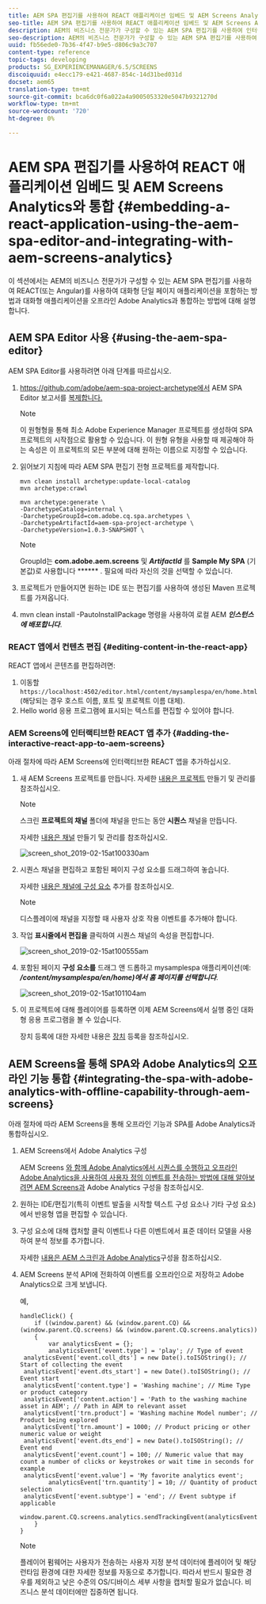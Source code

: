 ```yaml
---
title: AEM SPA 편집기를 사용하여 REACT 애플리케이션 임베드 및 AEM Screens Analytics와 통합
seo-title: AEM SPA 편집기를 사용하여 REACT 애플리케이션 임베드 및 AEM Screens Analytics와 통합
description: AEM의 비즈니스 전문가가 구성할 수 있는 AEM SPA 편집기를 사용하여 인터랙티브한 단일 페이지 애플리케이션을 REACT(또는 Angular)로 임베드하는 방법과 오프라인 Adobe Analytics과 인터랙티브한 애플리케이션을 통합하는 방법을 살펴보려면 이 페이지를 따르십시오.
seo-description: AEM의 비즈니스 전문가가 구성할 수 있는 AEM SPA 편집기를 사용하여 인터랙티브한 단일 페이지 애플리케이션을 REACT(또는 Angular)로 임베드하는 방법과 오프라인 Adobe Analytics과 인터랙티브한 애플리케이션을 통합하는 방법을 살펴보려면 이 페이지를 따르십시오.
uuid: fb56ede0-7b36-4f47-b9e5-d806c9a3c707
content-type: reference
topic-tags: developing
products: SG_EXPERIENCEMANAGER/6.5/SCREENS
discoiquuid: e4ecc179-e421-4687-854c-14d31bed031d
docset: aem65
translation-type: tm+mt
source-git-commit: bca6dc0f6a022a4a9005053320e5047b9321270d
workflow-type: tm+mt
source-wordcount: '720'
ht-degree: 0%

---
```



# AEM SPA 편집기를 사용하여 REACT 애플리케이션 임베드 및 AEM Screens Analytics와 통합 {#embedding-a-react-application-using-the-aem-spa-editor-and-integrating-with-aem-screens-analytics}

이 섹션에서는 AEM의 비즈니스 전문가가 구성할 수 있는 AEM SPA 편집기를 사용하여 REACT(또는 Angular)를 사용하여 대화형 단일 페이지 애플리케이션을 포함하는 방법과 대화형 애플리케이션을 오프라인 Adobe Analytics과 통합하는 방법에 대해 설명합니다.

## AEM SPA Editor 사용 {#using-the-aem-spa-editor}

AEM SPA Editor를 사용하려면 아래 단계를 따르십시오.

1. https://github.com/adobe/aem-spa-project-archetype에서 AEM SPA Editor 보고서를 [복제합니다.](https://github.com/adobe/aem-spa-project-archetype)

   >[!NOTE]
   >
   >이 원형형을 통해 최소 Adobe Experience Manager 프로젝트를 생성하여 SPA 프로젝트의 시작점으로 활용할 수 있습니다. 이 원형 유형을 사용할 때 제공해야 하는 속성은 이 프로젝트의 모든 부분에 대해 원하는 이름으로 지정할 수 있습니다.

1. 읽어보기 지침에 따라 AEM SPA 편집기 전형 프로젝트를 제작합니다.

   ```
   mvn clean install archetype:update-local-catalog
   mvn archetype:crawl
   
   mvn archetype:generate \
   -DarchetypeCatalog=internal \
   -DarchetypeGroupId=com.adobe.cq.spa.archetypes \
   -DarchetypeArtifactId=aem-spa-project-archetype \
   -DarchetypeVersion=1.0.3-SNAPSHOT \
   ```

   >[!NOTE]
   >
   >GroupId는 **com.adobe.aem.screens** 및 ***ArtifactId*** 를 **Sample My SPA** (기본값)로 사용합니다 ****** . 필요에 따라 자신의 것을 선택할 수 있습니다.

1. 프로젝트가 만들어지면 원하는 IDE 또는 편집기를 사용하여 생성된 Maven 프로젝트를 가져옵니다.
1. mvn clean install -PautoInstallPackage 명령을 사용하여 로컬 AEM ***인스턴스에 배포합니다***.

### REACT 앱에서 컨텐츠 편집 {#editing-content-in-the-react-app}

REACT 앱에서 콘텐츠를 편집하려면:

1. 이동할 `https://localhost:4502/editor.html/content/mysamplespa/en/home.html` (해당되는 경우 호스트 이름, 포트 및 프로젝트 이름 대체).
1. Hello world 응용 프로그램에 표시되는 텍스트를 편집할 수 있어야 합니다.

### AEM Screens에 인터랙티브한 REACT 앱 추가 {#adding-the-interactive-react-app-to-aem-screens}

아래 절차에 따라 AEM Screens에 인터랙티브한 REACT 앱을 추가하십시오.

1. 새 AEM Screens 프로젝트를 만듭니다. 자세한 [내용은 프로젝트](creating-a-screens-project.md) 만들기 및 관리를 참조하십시오.

   >[!NOTE]
   >
   >스크린 **프로젝트의 채널** 폴더에 채널을 만드는 동안 **시퀀스** 채널을 만듭니다.
   >
   >
   >자세한 [내용은 채널](managing-channels.md) 만들기 및 관리를 참조하십시오.

   ![screen_shot_2019-02-15at100330am](assets/screen_shot_2019-02-15at100330am.png)

1. 시퀀스 채널을 편집하고 포함된 페이지 구성 요소를 드래그하여 놓습니다.

   자세한 [내용은 채널에 구성 요소](adding-components-to-a-channel.md) 추가를 참조하십시오.

   >[!NOTE]
   >
   >디스플레이에 채널을 지정할 때 사용자 상호 작용 이벤트를 추가해야 합니다.

1. 작업 **표시줄에서 편집을** 클릭하여 시퀀스 채널의 속성을 편집합니다.

   ![screen_shot_2019-02-15at100555am](assets/screen_shot_2019-02-15at100555am.png)

1. 포함된 페이지 **구성 요소를** 드래그 앤 드롭하고 mysamplespa 애플리케이션(예: ***/content/mysamplespa/en/home)에서 홈 페이지를 선택합니다***.

   ![screen_shot_2019-02-15at101104am](assets/screen_shot_2019-02-15at101104am.png)

1. 이 프로젝트에 대해 플레이어를 등록하면 이제 AEM Screens에서 실행 중인 대화형 응용 프로그램을 볼 수 있습니다.

   장치 등록에 대한 자세한 내용은 [장치](device-registration.md) 등록을 참조하십시오.

## AEM Screens을 통해 SPA와 Adobe Analytics의 오프라인 기능 통합 {#integrating-the-spa-with-adobe-analytics-with-offline-capability-through-aem-screens}

아래 절차에 따라 AEM Screens을 통해 오프라인 기능과 SPA를 Adobe Analytics과 통합하십시오.

1. AEM Screens에서 Adobe Analytics 구성

   AEM Screens [와 함께 Adobe Analytics에서 시퀀스를 수행하고 오프라인 Adobe Analytics을 사용하여 사용자 정의 이벤트를 전송하는 방법에 대해 알아보려면 AEM Screens과](configuring-adobe-analytics-aem-screens.md) Adobe Analytics 구성을 참조하십시오.

1. 원하는 IDE/편집기(특히 이벤트 발출을 시작할 텍스트 구성 요소나 기타 구성 요소)에서 반응형 앱을 편집할 수 있습니다.
1. 구성 요소에 대해 캡처할 클릭 이벤트나 다른 이벤트에서 표준 데이터 모델을 사용하여 분석 정보를 추가합니다.

   자세한 [내용은 AEM 스크린과 Adobe Analytics](configuring-adobe-analytics-aem-screens.md)구성을 참조하십시오.

1. AEM Screens 분석 API에 전화하여 이벤트를 오프라인으로 저장하고 Adobe Analytics으로 크게 보냅니다.

   예,

   ```
   handleClick() {
       if ((window.parent) && (window.parent.CQ) && (window.parent.CQ.screens) && (window.parent.CQ.screens.analytics))
       {
           var analyticsEvent = {};
           analyticsEvent['event.type'] = 'play'; // Type of event
    analyticsEvent['event.coll_dts'] = new Date().toISOString(); // Start of collecting the event
    analyticsEvent['event.dts_start'] = new Date().toISOString(); // Event start
    analyticsEvent['content.type'] = 'Washing machine'; // Mime Type or product category
    analyticsEvent['content.action'] = 'Path to the washing machine asset in AEM'; // Path in AEM to relevant asset
    analyticsEvent['trn.product'] = 'Washing machine Model number'; // Product being explored
    analyticsEvent['trn.amount'] = 1000; // Product pricing or other numeric value or weight
    analyticsEvent['event.dts_end'] = new Date().toISOString(); // Event end
    analyticsEvent['event.count'] = 100; // Numeric value that may count a number of clicks or keystrokes or wait time in seconds for example
    analyticsEvent['event.value'] = 'My favorite analytics event';
           analyticsEvent['trn.quantity'] = 10; // Quantity of product selection
    analyticsEvent['event.subtype'] = 'end'; // Event subtype if applicable
    window.parent.CQ.screens.analytics.sendTrackingEvent(analyticsEvent);
       }
   }
   ```

   >[!NOTE]
   >
   >플레이어 펌웨어는 사용자가 전송하는 사용자 지정 분석 데이터에 플레이어 및 해당 런타임 환경에 대한 자세한 정보를 자동으로 추가합니다. 따라서 반드시 필요한 경우를 제외하고 낮은 수준의 OS/디바이스 세부 사항을 캡처할 필요가 없습니다. 비즈니스 분석 데이터에만 집중하면 됩니다.

